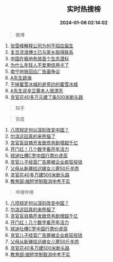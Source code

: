 <div align="center"><h2>实时热搜榜</h2><h4>2024-01-08 02:14:02</h4></div>

> 微博  

1. [张雪峰解释公司为何不招应届生](https://s.weibo.com/weibo?q=%23%E5%BC%A0%E9%9B%AA%E5%B3%B0%E8%A7%A3%E9%87%8A%E5%85%AC%E5%8F%B8%E4%B8%BA%E4%BD%95%E4%B8%8D%E6%8B%9B%E5%BA%94%E5%B1%8A%E7%94%9F%23&t=31&band_rank=1&Refer=top)<br />
2. [复旦流浪博士已与家乡取得联系](https://s.weibo.com/weibo?q=%23%E5%A4%8D%E6%97%A6%E6%B5%81%E6%B5%AA%E5%8D%9A%E5%A3%AB%E5%B7%B2%E4%B8%8E%E5%AE%B6%E4%B9%A1%E5%8F%96%E5%BE%97%E8%81%94%E7%B3%BB%23&t=31&band_rank=2&Refer=top)<br />
3. [中国在极地布放首个生态潜标](https://s.weibo.com/weibo?q=%23%E4%B8%AD%E5%9B%BD%E5%9C%A8%E6%9E%81%E5%9C%B0%E5%B8%83%E6%94%BE%E9%A6%96%E4%B8%AA%E7%94%9F%E6%80%81%E6%BD%9C%E6%A0%87%23&t=31&band_rank=3&Refer=top)<br />
4. [为什么年轻人不爱用信用卡了](https://s.weibo.com/weibo?q=%23%E4%B8%BA%E4%BB%80%E4%B9%88%E5%B9%B4%E8%BD%BB%E4%BA%BA%E4%B8%8D%E7%88%B1%E7%94%A8%E4%BF%A1%E7%94%A8%E5%8D%A1%E4%BA%86%23&t=31&band_rank=4&Refer=top)<br />
5. [南宁地铁回应广告画争议](https://s.weibo.com/weibo?q=%23%E5%8D%97%E5%AE%81%E5%9C%B0%E9%93%81%E5%9B%9E%E5%BA%94%E5%B9%BF%E5%91%8A%E7%94%BB%E4%BA%89%E8%AE%AE%23&t=31&band_rank=5&Refer=top)<br />
6. [A先生跳海](https://s.weibo.com/weibo?q=A%E5%85%88%E7%94%9F%E8%B7%B3%E6%B5%B7&t=31&band_rank=6&Refer=top)<br />
7. [干掉蜜雪冰城的是旁边的蜜雪冰城](https://s.weibo.com/weibo?q=%23%E5%B9%B2%E6%8E%89%E8%9C%9C%E9%9B%AA%E5%86%B0%E5%9F%8E%E7%9A%84%E6%98%AF%E6%97%81%E8%BE%B9%E7%9A%84%E8%9C%9C%E9%9B%AA%E5%86%B0%E5%9F%8E%23&t=31&band_rank=7&Refer=top)<br />
8. [A先生说辛芷蕾本人很漂亮](https://s.weibo.com/weibo?q=%23A%E5%85%88%E7%94%9F%E8%AF%B4%E8%BE%9B%E8%8A%B7%E8%95%BE%E6%9C%AC%E4%BA%BA%E5%BE%88%E6%BC%82%E4%BA%AE%23&t=31&band_rank=8&Refer=top)<br />
9. [贪官花40多万元建了条500米断头路](https://s.weibo.com/weibo?q=%23%E8%B4%AA%E5%AE%98%E8%8A%B140%E5%A4%9A%E4%B8%87%E5%85%83%E5%BB%BA%E4%BA%86%E6%9D%A1500%E7%B1%B3%E6%96%AD%E5%A4%B4%E8%B7%AF%23&t=31&band_rank=9&Refer=top)<br />

> 知乎  


> 百度  

1. [八项规定何以深刻改变中国？](https://www.baidu.com/s?wd=%E5%85%AB%E9%A1%B9%E8%A7%84%E5%AE%9A%E4%BD%95%E4%BB%A5%E6%B7%B1%E5%88%BB%E6%94%B9%E5%8F%98%E4%B8%AD%E5%9B%BD%EF%BC%9F&sa=fyb_news&rsv_dl=fyb_news)<br />
2. [尔滨这回真的来熊猫了](https://www.baidu.com/s?wd=%E5%B0%94%E6%BB%A8%E8%BF%99%E5%9B%9E%E7%9C%9F%E7%9A%84%E6%9D%A5%E7%86%8A%E7%8C%AB%E4%BA%86&sa=fyb_news&rsv_dl=fyb_news)<br />
3. [贪官盲目搞开发致债务剧增超千亿](https://www.baidu.com/s?wd=%E8%B4%AA%E5%AE%98%E7%9B%B2%E7%9B%AE%E6%90%9E%E5%BC%80%E5%8F%91%E8%87%B4%E5%80%BA%E5%8A%A1%E5%89%A7%E5%A2%9E%E8%B6%85%E5%8D%83%E4%BA%BF&sa=fyb_news&rsv_dl=fyb_news)<br />
4. [开门红！几个数字看开年活力](https://www.baidu.com/s?wd=%E5%BC%80%E9%97%A8%E7%BA%A2%EF%BC%81%E5%87%A0%E4%B8%AA%E6%95%B0%E5%AD%97%E7%9C%8B%E5%BC%80%E5%B9%B4%E6%B4%BB%E5%8A%9B&sa=fyb_news&rsv_dl=fyb_news)<br />
5. [球迷吐槽C罗中国行票价虚高](https://www.baidu.com/s?wd=%E7%90%83%E8%BF%B7%E5%90%90%E6%A7%BDC%E7%BD%97%E4%B8%AD%E5%9B%BD%E8%A1%8C%E7%A5%A8%E4%BB%B7%E8%99%9A%E9%AB%98&sa=fyb_news&rsv_dl=fyb_news)<br />
6. [贪官儿子经营广告屏被企业疯狂投钱](https://www.baidu.com/s?wd=%E8%B4%AA%E5%AE%98%E5%84%BF%E5%AD%90%E7%BB%8F%E8%90%A5%E5%B9%BF%E5%91%8A%E5%B1%8F%E8%A2%AB%E4%BC%81%E4%B8%9A%E7%96%AF%E7%8B%82%E6%8A%95%E9%92%B1&sa=fyb_news&rsv_dl=fyb_news)<br />
7. [父母从新疆给远嫁女儿寄50斤羊肉](https://www.baidu.com/s?wd=%E7%88%B6%E6%AF%8D%E4%BB%8E%E6%96%B0%E7%96%86%E7%BB%99%E8%BF%9C%E5%AB%81%E5%A5%B3%E5%84%BF%E5%AF%8450%E6%96%A4%E7%BE%8A%E8%82%89&sa=fyb_news&rsv_dl=fyb_news)<br />
8. [贪官花40多万建500米断头路](https://www.baidu.com/s?wd=%E8%B4%AA%E5%AE%98%E8%8A%B140%E5%A4%9A%E4%B8%87%E5%BB%BA500%E7%B1%B3%E6%96%AD%E5%A4%B4%E8%B7%AF&sa=fyb_news&rsv_dl=fyb_news)<br />
9. [教育部:缩短学制取消中考不实](https://www.baidu.com/s?wd=%E6%95%99%E8%82%B2%E9%83%A8%3A%E7%BC%A9%E7%9F%AD%E5%AD%A6%E5%88%B6%E5%8F%96%E6%B6%88%E4%B8%AD%E8%80%83%E4%B8%8D%E5%AE%9E&sa=fyb_news&rsv_dl=fyb_news)<br />

> 哔哩哔哩  

1. [八项规定何以深刻改变中国？](https://www.baidu.com/s?wd=%E5%85%AB%E9%A1%B9%E8%A7%84%E5%AE%9A%E4%BD%95%E4%BB%A5%E6%B7%B1%E5%88%BB%E6%94%B9%E5%8F%98%E4%B8%AD%E5%9B%BD%EF%BC%9F&sa=fyb_news&rsv_dl=fyb_news)<br />
2. [尔滨这回真的来熊猫了](https://www.baidu.com/s?wd=%E5%B0%94%E6%BB%A8%E8%BF%99%E5%9B%9E%E7%9C%9F%E7%9A%84%E6%9D%A5%E7%86%8A%E7%8C%AB%E4%BA%86&sa=fyb_news&rsv_dl=fyb_news)<br />
3. [贪官盲目搞开发致债务剧增超千亿](https://www.baidu.com/s?wd=%E8%B4%AA%E5%AE%98%E7%9B%B2%E7%9B%AE%E6%90%9E%E5%BC%80%E5%8F%91%E8%87%B4%E5%80%BA%E5%8A%A1%E5%89%A7%E5%A2%9E%E8%B6%85%E5%8D%83%E4%BA%BF&sa=fyb_news&rsv_dl=fyb_news)<br />
4. [开门红！几个数字看开年活力](https://www.baidu.com/s?wd=%E5%BC%80%E9%97%A8%E7%BA%A2%EF%BC%81%E5%87%A0%E4%B8%AA%E6%95%B0%E5%AD%97%E7%9C%8B%E5%BC%80%E5%B9%B4%E6%B4%BB%E5%8A%9B&sa=fyb_news&rsv_dl=fyb_news)<br />
5. [球迷吐槽C罗中国行票价虚高](https://www.baidu.com/s?wd=%E7%90%83%E8%BF%B7%E5%90%90%E6%A7%BDC%E7%BD%97%E4%B8%AD%E5%9B%BD%E8%A1%8C%E7%A5%A8%E4%BB%B7%E8%99%9A%E9%AB%98&sa=fyb_news&rsv_dl=fyb_news)<br />
6. [贪官儿子经营广告屏被企业疯狂投钱](https://www.baidu.com/s?wd=%E8%B4%AA%E5%AE%98%E5%84%BF%E5%AD%90%E7%BB%8F%E8%90%A5%E5%B9%BF%E5%91%8A%E5%B1%8F%E8%A2%AB%E4%BC%81%E4%B8%9A%E7%96%AF%E7%8B%82%E6%8A%95%E9%92%B1&sa=fyb_news&rsv_dl=fyb_news)<br />
7. [父母从新疆给远嫁女儿寄50斤羊肉](https://www.baidu.com/s?wd=%E7%88%B6%E6%AF%8D%E4%BB%8E%E6%96%B0%E7%96%86%E7%BB%99%E8%BF%9C%E5%AB%81%E5%A5%B3%E5%84%BF%E5%AF%8450%E6%96%A4%E7%BE%8A%E8%82%89&sa=fyb_news&rsv_dl=fyb_news)<br />
8. [贪官花40多万建500米断头路](https://www.baidu.com/s?wd=%E8%B4%AA%E5%AE%98%E8%8A%B140%E5%A4%9A%E4%B8%87%E5%BB%BA500%E7%B1%B3%E6%96%AD%E5%A4%B4%E8%B7%AF&sa=fyb_news&rsv_dl=fyb_news)<br />
9. [教育部:缩短学制取消中考不实](https://www.baidu.com/s?wd=%E6%95%99%E8%82%B2%E9%83%A8%3A%E7%BC%A9%E7%9F%AD%E5%AD%A6%E5%88%B6%E5%8F%96%E6%B6%88%E4%B8%AD%E8%80%83%E4%B8%8D%E5%AE%9E&sa=fyb_news&rsv_dl=fyb_news)<br />
